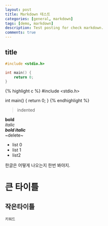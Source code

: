```yaml
---
layout: post
title: Markdown 테스트
categories: [general, markdown]
tags: [demo, markdown]
description: Test posting for check markdown.
comments: true
---
```


title
--------------------

```c
#include <stdio.h>

int main() {
	return 0;
}
```

{% highlight c %}
#include <stdio.h>

int main() {
	return 0;
}
{% endhighlight %}

> indented

**bold**  
*italic*  
***bold italic***  
~delete~

- list 0
- list 1
- list2

한글은 어떻게 나오는지 한번 봐야지.

# 큰 타이틀

## 작은타이틀

`키워드`